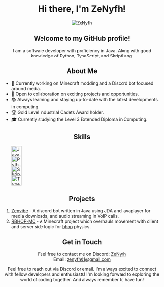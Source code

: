 <div align="center">
  <h1>Hi there, I'm ZeNyfh!</h1>
  <img src="https://cdn.discordapp.com/attachments/658987790788460544/1139388972267741325/zenyfh.png" alt="ZeNyfh">
</div>

<div align="center">
  <h2>Welcome to my GitHub profile!</h2>
</div>

<div align="center">
  <p>
    I am a software developer with proficiency in Java. Along with good knowledge of Python, TypeScript, and SkriptLang.
  </p>
</div>

<div align="center">
  <h2>About Me</h2>
</div>

<div>
  <ul>
    <li>🌱 Currently working on Minecraft modding and a Discord bot focused around media.</li>
    <li>💼 Open to collaboration on exciting projects and opportunities.</li>
    <li>📚 Always learning and staying up-to-date with the latest developments in computing.</li>
    <li>🏆 Gold Level Industrial Cadets Award holder.</li>
    <li>🎓 Currently studying the Level 3 Extended Diploma in Computing.</li>
  </ul>
</div>

<div align="center">
  <h2>Skills</h2>
</div>

<div>
  <ul>
    <img src="https://cdn.discordapp.com/attachments/658987790788460544/1139417687278231552/javamade.png" alt="Java" height="32"><br>
    <img src="https://cdn.discordapp.com/attachments/658987790788460544/1139417687492149368/pythonmade.png" alt="Python" height="32"><br>
    <img src="https://cdn.discordapp.com/attachments/658987790788460544/1139417687714435152/skriptlangmade.png" alt="SkriptLang" height="32"><br>
    <img src="https://cdn.discordapp.com/attachments/658987790788460544/1139417687030763560/typescriptmade.png" alt="TypeScript" height="32">
  </ul>
</div>

<div align="center">
  <h2>Projects</h2>
</div>

<div>
  <ol>
    <li><a href="https://github.com/ZeNyfh/gigavibe-java-edition">Zenvibe</a> - A discord bot written in Java using JDA and lavaplayer for media downloads, and audio streaming in VoIP calls.</li>
    <li><a href="https://github.com/ZeNyfh/rbhop-MC">RBHOP-MC</a> - A Minecraft project which overhauls movement with client and server side logic for <a href="https://en.wikipedia.org/wiki/Strafing_(video_games)">bhop</a> physics.</li>
  </ol>
</div>

<div align="center">
  <h2>Get in Touch</h2>
</div>

<div align="center">
  <p>
    Feel free to contact me on Discord: <a href="https://discordapp.com/users/211789389401948160">ZeNyfh</a><br>
    Email: <a href="mailto:zenyfh01@gmail.com">zenyfh01@gmail.com</a>
  </p>
</div>

<div align="center">
  <p>
    Feel free to reach out via Discord or email. I'm always excited to connect with fellow developers and enthusiasts! I'm looking forward to exploring the world of coding together. And always remember to have fun!
  </p>
</div>
